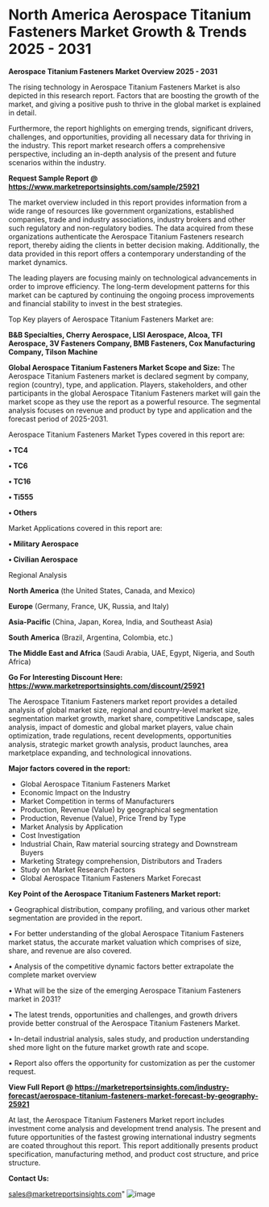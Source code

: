 # North America Aerospace Titanium Fasteners Market Growth & Trends 2025 - 2031

<Strong> Aerospace Titanium Fasteners Market Overview 2025 - 2031</strong>

The rising technology in Aerospace Titanium Fasteners Market is also depicted in this research report. Factors that are boosting the growth of the market, and giving a positive push to thrive in the global market is explained in detail.

Furthermore, the report highlights on emerging trends, significant drivers, challenges, and opportunities, providing all necessary data for thriving in the industry. This report market research offers a comprehensive perspective, including an in-depth analysis of the present and future scenarios within the industry.

<strong>Request Sample Report @ <a href=https://www.marketreportsinsights.com/sample/25921>https://www.marketreportsinsights.com/sample/25921</a></strong>

The market overview included in this report provides information from a wide range of resources like government organizations, established companies, trade and industry associations, industry brokers and other such regulatory and non-regulatory bodies. The data acquired from these organizations authenticate the Aerospace Titanium Fasteners research report, thereby aiding the clients in better decision making. Additionally, the data provided in this report offers a contemporary understanding of the market dynamics.

The leading players are focusing mainly on technological advancements in order to improve efficiency. The long-term development patterns for this market can be captured by continuing the ongoing process improvements and financial stability to invest in the best strategies.

Top Key players of Aerospace Titanium Fasteners Market are:

<strong>B&B Specialties, Cherry Aerospace, LISI Aerospace, Alcoa, TFI Aerospace, 3V Fasteners Company, BMB Fasteners, Cox Manufacturing Company, Tilson Machine</strong>

<strong><b>Global Aerospace Titanium Fasteners Market Scope and Size:</b></strong>
The Aerospace Titanium Fasteners market is declared segment by company, region (country), type, and application. Players, stakeholders, and other participants in the global Aerospace Titanium Fasteners market will gain the market scope as they use the report as a powerful resource. The segmental analysis focuses on revenue and product by type and application and the forecast period of 2025-2031.

Aerospace Titanium Fasteners Market Types covered in this report are:

<strong>• TC4

• TC6

• TC16

• Ti555

• Others</strong>

Market Applications covered in this report are:

<strong>• Military Aerospace

• Civilian Aerospace</strong> 

Regional Analysis

<strong>North America</strong> (the United States, Canada, and Mexico)

<strong>Europe</strong> (Germany, France, UK, Russia, and Italy)

<strong>Asia-Pacific</strong> (China, Japan, Korea, India, and Southeast Asia)

<strong>South America</strong> (Brazil, Argentina, Colombia, etc.)

<strong>The Middle East and Africa</strong> (Saudi Arabia, UAE, Egypt, Nigeria, and South Africa)

<strong>Go For Interesting Discount Here: <a href=https://www.marketreportsinsights.com/discount/25921>https://www.marketreportsinsights.com/discount/25921</a></strong>

The Aerospace Titanium Fasteners market report provides a detailed analysis of global market size, regional and country-level market size, segmentation market growth, market share, competitive Landscape, sales analysis, impact of domestic and global market players, value chain optimization, trade regulations, recent developments, opportunities analysis, strategic market growth analysis, product launches, area marketplace expanding, and technological innovations.

<strong><b>Major factors covered in the report:</b></strong>
<ul>
  <li>Global Aerospace Titanium Fasteners Market </li>
  <li>Economic Impact on the Industry</li>
  <li>Market Competition in terms of Manufacturers</li>
  <li>Production, Revenue (Value) by geographical segmentation</li>
  <li>Production, Revenue (Value), Price Trend by Type</li>
  <li>Market Analysis by Application</li>
  <li>Cost Investigation</li>
  <li>Industrial Chain, Raw material sourcing strategy and Downstream Buyers</li>
  <li>Marketing Strategy comprehension, Distributors and Traders</li>
  <li>Study on Market Research Factors</li>
  <li>Global Aerospace Titanium Fasteners Market Forecast</li>
</ul>

<strong><b>Key Point of the Aerospace Titanium Fasteners Market report:</b></strong>

• Geographical distribution, company profiling, and various other market segmentation are provided in the report.

• For better understanding of the global Aerospace Titanium Fasteners market status, the accurate market valuation which comprises of size, share, and revenue are also covered.

• Analysis of the competitive dynamic factors better extrapolate the complete market overview

• What will be the size of the emerging Aerospace Titanium Fasteners market in 2031?

• The latest trends, opportunities and challenges, and growth drivers provide better construal of the Aerospace Titanium Fasteners Market.

• In-detail industrial analysis, sales study, and production understanding shed more light on the future market growth rate and scope.

• Report also offers the opportunity for customization as per the customer request.

<strong><b>View Full Report @ <a href=https://marketreportsinsights.com/industry-forecast/aerospace-titanium-fasteners-market-forecast-by-geography-25921>https://marketreportsinsights.com/industry-forecast/aerospace-titanium-fasteners-market-forecast-by-geography-25921</a></b></strong>


At last, the Aerospace Titanium Fasteners Market report includes investment come analysis and development trend analysis. The present and future opportunities of the fastest growing international industry segments are coated throughout this report. This report additionally presents product specification, manufacturing method, and product cost structure, and price structure.

<strong>Contact Us:</strong>

sales@marketreportsinsights.com"
![image](https://github.com/user-attachments/assets/6439a1c3-8099-444a-aaf8-6e4710316119)
